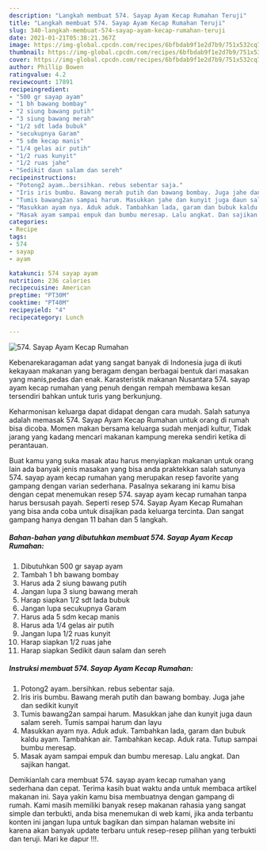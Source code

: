 ```yaml
---
description: "Langkah membuat 574. Sayap Ayam Kecap Rumahan Teruji"
title: "Langkah membuat 574. Sayap Ayam Kecap Rumahan Teruji"
slug: 340-langkah-membuat-574-sayap-ayam-kecap-rumahan-teruji
date: 2021-01-21T05:38:21.367Z
image: https://img-global.cpcdn.com/recipes/6bfbdab9f1e2d7b9/751x532cq70/574-sayap-ayam-kecap-rumahan-foto-resep-utama.jpg
thumbnail: https://img-global.cpcdn.com/recipes/6bfbdab9f1e2d7b9/751x532cq70/574-sayap-ayam-kecap-rumahan-foto-resep-utama.jpg
cover: https://img-global.cpcdn.com/recipes/6bfbdab9f1e2d7b9/751x532cq70/574-sayap-ayam-kecap-rumahan-foto-resep-utama.jpg
author: Phillip Bowen
ratingvalue: 4.2
reviewcount: 17891
recipeingredient:
- "500 gr sayap ayam"
- "1 bh bawang bombay"
- "2 siung bawang putih"
- "3 siung bawang merah"
- "1/2 sdt lada bubuk"
- "secukupnya Garam"
- "5 sdm kecap manis"
- "1/4 gelas air putih"
- "1/2 ruas kunyit"
- "1/2 ruas jahe"
- "Sedikit daun salam dan sereh"
recipeinstructions:
- "Potong2 ayam..bersihkan. rebus sebentar saja."
- "Iris iris bumbu. Bawang merah putih dan bawang bombay. Juga jahe dan sedikit kunyit"
- "Tumis bawang2an sampai harum. Masukkan jahe dan kunyit juga daun salam sereh. Tumis sampai harum dan layu"
- "Masukkan ayam nya. Aduk aduk. Tambahkan lada, garam dan bubuk kaldu ayam. Tambahkan air. Tambahkan kecap. Aduk rata. Tutup sampai bumbu meresap."
- "Masak ayam sampai empuk dan bumbu meresap. Lalu angkat. Dan sajikan hangat."
categories:
- Recipe
tags:
- 574
- sayap
- ayam

katakunci: 574 sayap ayam 
nutrition: 236 calories
recipecuisine: American
preptime: "PT30M"
cooktime: "PT40M"
recipeyield: "4"
recipecategory: Lunch

---
```



![574. Sayap Ayam Kecap Rumahan](https://img-global.cpcdn.com/recipes/6bfbdab9f1e2d7b9/751x532cq70/574-sayap-ayam-kecap-rumahan-foto-resep-utama.jpg)

Kebenarekaragaman adat yang sangat banyak di Indonesia juga di ikuti kekayaan makanan yang beragam dengan berbagai bentuk dari masakan yang manis,pedas dan enak. Karasteristik makanan Nusantara 574. sayap ayam kecap rumahan yang penuh dengan rempah membawa kesan tersendiri bahkan untuk turis yang berkunjung.


Keharmonisan keluarga dapat didapat dengan cara mudah. Salah satunya adalah memasak 574. Sayap Ayam Kecap Rumahan untuk orang di rumah bisa dicoba. Momen makan bersama keluarga sudah menjadi kultur, Tidak jarang yang kadang mencari makanan kampung mereka sendiri ketika di perantauan.



Buat kamu yang suka masak atau harus menyiapkan makanan untuk orang lain ada banyak jenis masakan yang bisa anda praktekkan salah satunya 574. sayap ayam kecap rumahan yang merupakan resep favorite yang gampang dengan varian sederhana. Pasalnya sekarang ini kamu bisa dengan cepat menemukan resep 574. sayap ayam kecap rumahan tanpa harus bersusah payah.
Seperti resep 574. Sayap Ayam Kecap Rumahan yang bisa anda coba untuk disajikan pada keluarga tercinta. Dan sangat gampang hanya dengan 11 bahan dan 5 langkah.


<!--inarticleads1-->

##### Bahan-bahan yang dibutuhkan membuat 574. Sayap Ayam Kecap Rumahan:

1. Dibutuhkan 500 gr sayap ayam
1. Tambah 1 bh bawang bombay
1. Harus ada 2 siung bawang putih
1. Jangan lupa 3 siung bawang merah
1. Harap siapkan 1/2 sdt lada bubuk
1. Jangan lupa secukupnya Garam
1. Harus ada 5 sdm kecap manis
1. Harus ada 1/4 gelas air putih
1. Jangan lupa 1/2 ruas kunyit
1. Harap siapkan 1/2 ruas jahe
1. Harap siapkan Sedikit daun salam dan sereh




<!--inarticleads2-->

##### Instruksi membuat  574. Sayap Ayam Kecap Rumahan:

1. Potong2 ayam..bersihkan. rebus sebentar saja.
1. Iris iris bumbu. Bawang merah putih dan bawang bombay. Juga jahe dan sedikit kunyit
1. Tumis bawang2an sampai harum. Masukkan jahe dan kunyit juga daun salam sereh. Tumis sampai harum dan layu
1. Masukkan ayam nya. Aduk aduk. Tambahkan lada, garam dan bubuk kaldu ayam. Tambahkan air. Tambahkan kecap. Aduk rata. Tutup sampai bumbu meresap.
1. Masak ayam sampai empuk dan bumbu meresap. Lalu angkat. Dan sajikan hangat.




Demikianlah cara membuat 574. sayap ayam kecap rumahan yang sederhana dan cepat. Terima kasih buat waktu anda untuk membaca artikel makanan ini. Saya yakin kamu bisa membuatnya dengan gampang di rumah. Kami masih memiliki banyak resep makanan rahasia yang sangat simple dan terbukti, anda bisa menemukan di web kami, jika anda terbantu konten ini jangan lupa untuk bagikan dan simpan halaman website ini karena akan banyak update terbaru untuk resep-resep pilihan yang terbukti dan teruji. Mari ke dapur !!!. 
